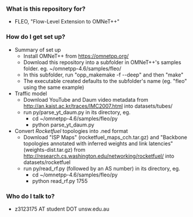 ### What is this repository for? ###

* FLEO, "Flow-Level Extension to OMNeT++"

### How do I get set up? ###

* Summary of set up
    * Install OMNeT++ from https://omnetpp.org/
    * Download this repository into a subfolder in OMNeT++'s samples folder. eg. ~/omnetpp-4.6/samples/fleo/
    * In this subfolder, run "opp_makemake -f --deep" and then "make"
    * The executable created defaults to the subfolder's name (eg. "fleo" using the same example)
* Traffic model
    * Download YouTube and Daum video metadata from http://an.kaist.ac.kr/traces/IMC2007.html into datasets/tubes/
    * run py/parse_yt_daum.py in its directory, eg.
        * cd ~/omnetpp-4.6/samples/fleo/py
        * python parse_yt_daum.py
* Convert *Rocketfuel* topologies into .ned format
    * Download "ISP Maps" (rocketfuel_maps_cch.tar.gz) and "Backbone topologies annotated with inferred weights and link latencies" (weights-dist.tar.gz) from http://research.cs.washington.edu/networking/rocketfuel/ into datasets/rocketfuel
    * run py/read_rf.py (followed by an AS number) in its directory, eg.
        * cd ~/omnetpp-4.6/samples/fleo/py
        * python read_rf.py 1755

### Who do I talk to? ###

* z3123175 AT student DOT unsw.edu.au